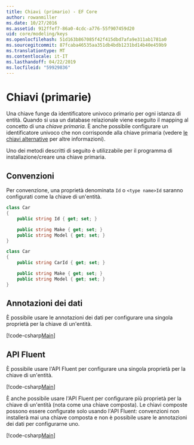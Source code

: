 ```yaml
---
title: Chiavi (primario) - EF Core
author: rowanmiller
ms.date: 10/27/2016
ms.assetid: 912ffef7-86a0-4cdc-a776-55f907459d20
uid: core/modeling/keys
ms.openlocfilehash: 51d163b867085f42f415dbd7afa9e311ab1781a0
ms.sourcegitcommit: 87fcaba46535aa351db4bdb1231bd14b40e459b9
ms.translationtype: MT
ms.contentlocale: it-IT
ms.lasthandoff: 04/22/2019
ms.locfileid: "59929836"
---
```

# <a name="keys-primary"></a>Chiavi (primarie)

Una chiave funge da identificatore univoco primario per ogni istanza di entità. Quando si usa un database relazionale viene eseguito il mapping al concetto di una *chiave primaria*. È anche possibile configurare un identificatore univoco che non corrisponde alla chiave primaria (vedere [le chiavi alternative](alternate-keys.md) per altre informazioni). 

Uno dei metodi descritti di seguito è utilizzabile per il programma di installazione/creare una chiave primaria.

## <a name="conventions"></a>Convenzioni

Per convenzione, una proprietà denominata `Id` o `<type name>Id` saranno configurati come la chiave di un'entità.

<!-- [!code-csharp[Main](samples/core/Modeling/Conventions/Samples/KeyId.cs?highlight=3)] -->
``` csharp
class Car
{
    public string Id { get; set; }

    public string Make { get; set; }
    public string Model { get; set; }
}
```

<!-- [!code-csharp[Main](samples/core/Modeling/Conventions/Samples/KeyTypeNameId.cs?highlight=3)] -->
``` csharp
class Car
{
    public string CarId { get; set; }

    public string Make { get; set; }
    public string Model { get; set; }
}
```

## <a name="data-annotations"></a>Annotazioni dei dati

È possibile usare le annotazioni dei dati per configurare una singola proprietà per la chiave di un'entità.

[!code-csharp[Main](../../../samples/core/Modeling/DataAnnotations/Samples/KeySingle.cs?highlight=13)]

## <a name="fluent-api"></a>API Fluent

È possibile usare l'API Fluent per configurare una singola proprietà per la chiave di un'entità.

[!code-csharp[Main](../../../samples/core/Modeling/FluentAPI/Samples/KeySingle.cs?highlight=11,12)]

È anche possibile usare l'API Fluent per configurare più proprietà per la chiave di un'entità (nota come una chiave composta). Le chiavi composte possono essere configurate solo usando l'API Fluent: convenzioni non installerà mai una chiave composta e non è possibile usare le annotazioni dei dati per configurarne uno.

[!code-csharp[Main](../../../samples/core/Modeling/FluentAPI/Samples/KeyComposite.cs?highlight=11,12)]
